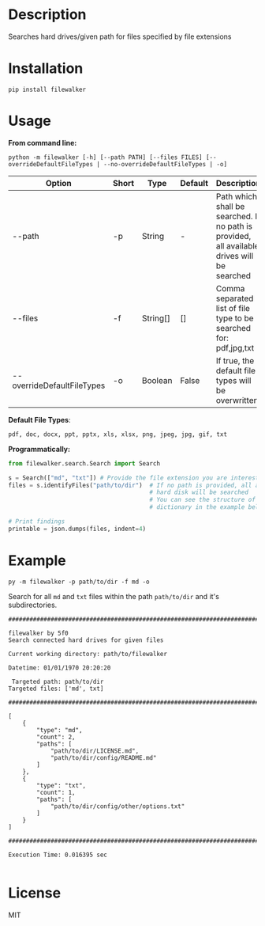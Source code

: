 # Description

Searches hard drives/given path for files specified by file extensions

# Installation

`pip install filewalker`

# Usage

**From command line:**

`python -m filewalker [-h] [--path PATH] [--files FILES] [--overrideDefaultFileTypes | --no-overrideDefaultFileTypes | -o]`

| Option | Short | Type | Default | Description |
|---|---|---|---|---|
|--path | -p | String | - | Path which shall be searched. If no path is provided, all available drives will be searched |
|--files | -f | String[] | [] | Comma separated list of file type to be searched for: pdf,jpg,txt |
|--overrideDefaultFileTypes | -o | Boolean | False | If true, the default file types will be overwritten. |

**Default File Types**:

`pdf, doc, docx, ppt, pptx, xls, xlsx, png, jpeg, jpg, gif, txt`


**Programmatically:**

```python
from filewalker.search.Search import Search

s = Search(["md", "txt"]) # Provide the file extension you are interested in
files = s.identifyFiles("path/to/dir")  # If no path is provided, all available 
                                        # hard disk will be searched
                                        # You can see the structure of the files 
                                        # dictionary in the example below.

# Print findings
printable = json.dumps(files, indent=4) 


```


# Example

`py -m filewalker -p path/to/dir -f md -o`

Search for all `md` and `txt` files within the path `path/to/dir` and it's
subdirectories.

```
################################################################################

filewalker by 5f0
Search connected hard drives for given files

Current working directory: path/to/filewalker

Datetime: 01/01/1970 20:20:20

 Targeted path: path/to/dir
Targeted files: ['md', txt]

################################################################################

[
    {
        "type": "md",
        "count": 2,
        "paths": [
            "path/to/dir/LICENSE.md",
            "path/to/dir/config/README.md"
        ]
    },
    {
        "type": "txt",
        "count": 1,
        "paths": [
            "path/to/dir/config/other/options.txt"
        ]
    }
]

################################################################################

Execution Time: 0.016395 sec


```


# License

MIT